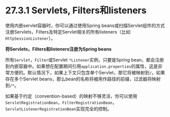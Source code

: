 # 27.3.1 Servlets, Filters和listeners

使用内嵌servlet容器时，你可以通过使用Spring beans或扫描Servlet组件的方式注册Servlets，Filters及特定Servlet相关的所有listeners（比如`HttpSessionListener`）。

**将Servlets，Filters和listeners注册为Spring beans**

所有`Servlet`，`Filter`或Servlet `*Listener`实例，只要是Spring bean，都会注册到内嵌容器中。如果想在配置期间引用`application.properties`的属性，这是非常方便的。默认情况下，如果上下文只包含单个Servlet，那它将被映射到`/`。如果存在多个Servlet beans，那么bean的名称将被用作路径的前缀，过滤器将映射到`/*`。

如果基于约定（convention-based）的映射不够灵活，你可以使用`ServletRegistrationBean`，`FilterRegistrationBean`，`ServletListenerRegistrationBean`实现完全的控制。

